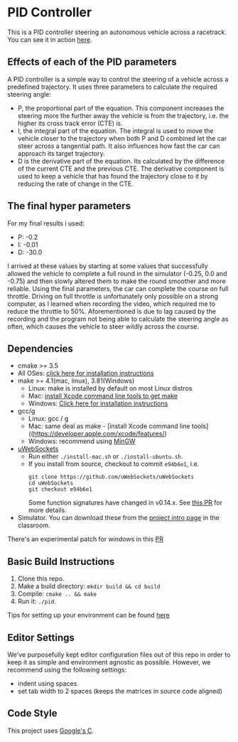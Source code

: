 # PID Controller
This is a PID controller steering an autonomous vehicle across a racetrack.
You can see it in action [here](https://youtu.be/oYYgaLZbULg).

## Effects of each of the PID parameters
A PID controller is a simple way to control the steering of a vehicle across a predefined trajectory. It uses three parameters to calculate the required steering angle:
* P, the proportional part of the equation. This component increases the steering more the further away the vehicle is from the trajectory, i.e. the higher its cross track error (CTE) is.
* I, the integral part of the equation. The integral is used to move the vehicle closer to the trajectory when both P and D combined let the car steer across a tangential path. It also influences how fast the car can approach its target trajectory.
* D is the derivative part of the equation. Its calculated by the difference of the current CTE and the previous CTE. The derivative component is used to keep a vehicle that has found the trajectory close to it by reducing the rate of change in the CTE.

## The final hyper parameters
For my final results i used:
* P: -0.2
* I: -0.01
* D: -30.0

I arrived at these values by starting at some values that successfully allowed the vehicle to complete a full round in the simulator (-0.25, 0.0 and -0.75) and then slowly altered them to make the round smoother and more reliable.
Using the final parameters, the car can complete the course on full throttle.
Driving on full throttle is unfortunately only possible on a strong computer, as I learned when recording the video, which required me to reduce the throttle to 50%.
Aforementioned is due to lag caused by the recording and the program not being able to calculate the steering angle as often, which causes the vehicle to steer wildly across the course.

## Dependencies

* cmake \>= 3.5
 * All OSes: [click here for installation instructions](https://cmake.org/install/)
* make \>= 4.1(mac, linux), 3.81(Windows)
  * Linux: make is installed by default on most Linux distros
  * Mac: [install Xcode command line tools to get make](https://developer.apple.com/xcode/features/)
  * Windows: [Click here for installation instructions](http://gnuwin32.sourceforge.net/packages/make.htm)
* gcc/g
  * Linux: gcc / g
  * Mac: same deal as make - [install Xcode command line tools]((https://developer.apple.com/xcode/features/)
  * Windows: recommend using [MinGW](http://www.mingw.org/)
* [uWebSockets](https://github.com/uWebSockets/uWebSockets)
  * Run either `./install-mac.sh` or `./install-ubuntu.sh`.
  * If you install from source, checkout to commit `e94b6e1`, i.e.
	```
	git clone https://github.com/uWebSockets/uWebSockets
	cd uWebSockets
	git checkout e94b6e1
	```
	Some function signatures have changed in v0.14.x. See [this PR](https://github.com/udacity/CarND-MPC-Project/pull/3) for more details.
* Simulator. You can download these from the [project intro page](https://github.com/udacity/self-driving-car-sim/releases) in the classroom.

There's an experimental patch for windows in this [PR](https://github.com/udacity/CarND-PID-Control-Project/pull/3)

## Basic Build Instructions
1. Clone this repo.
2. Make a build directory: `mkdir build && cd build`
3. Compile: `cmake .. && make`
4. Run it: `./pid`.

Tips for setting up your environment can be found [here](https://classroom.udacity.com/nanodegrees/nd013/parts/40f38239-66b6-46ec-ae68-03afd8a601c8/modules/0949fca6-b379-42af-a919-ee50aa304e6a/lessons/f758c44c-5e40-4e01-93b5-1a82aa4e044f/concepts/23d376c7-0195-4276-bdf0-e02f1f3c665d)

## Editor Settings
We've purposefully kept editor configuration files out of this repo in order to
keep it as simple and environment agnostic as possible. However, we recommend
using the following settings:

* indent using spaces
* set tab width to 2 spaces (keeps the matrices in source code aligned)

## Code Style
This project uses [Google's C](https://google.github.io/styleguide/cppguide.html).
